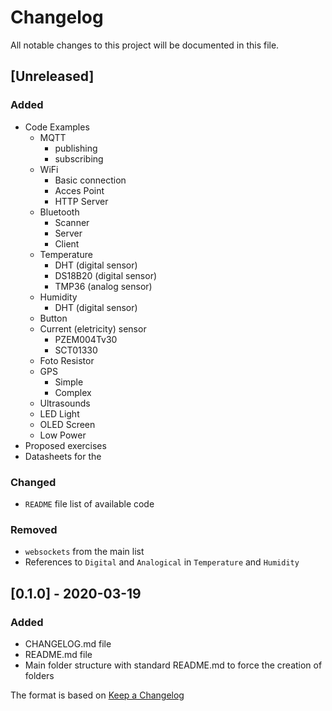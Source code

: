 # Changelog
All notable changes to this project will be documented in this file.

## [Unreleased]
### Added
 - Code Examples
	 - MQTT
	 	- publishing
	 	- subscribing
	 - WiFi
	 	- Basic connection
	 	- Acces Point
	 	- HTTP Server
	 - Bluetooth
	  	- Scanner
	  	- Server
	  	- Client
	 - Temperature
	  	- DHT (digital sensor)
	  	- DS18B20 (digital sensor)
	  	- TMP36 (analog sensor)
	 - Humidity
	 	- DHT (digital sensor)
	 - Button
	 - Current (eletricity) sensor
	 	- PZEM004Tv30
	 	- SCT01330
	 - Foto Resistor
	 - GPS
	 	- Simple
	 	- Complex
	 - Ultrasounds
	 - LED Light
	 - OLED Screen
	 - Low Power
 - Proposed exercises
 - Datasheets for the 

### Changed
 - `README` file list of available code

### Removed 
 - `websockets` from the main list
 - References to `Digital` and `Analogical` in `Temperature` and `Humidity`

## [0.1.0] - 2020-03-19
### Added
 - CHANGELOG.md file
 - README.md file
 - Main folder structure with standard README.md to force the creation of folders

The format is based on [Keep a Changelog](https://keepachangelog.com/en/1.0.0/)